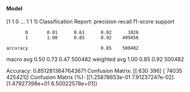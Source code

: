 #### Model
[1 1 0 ... 1 1 1]
Classification Report:
              precision    recall  f1-score   support

           0       0.01      0.61      0.02      1026
           1       1.00      0.85      0.92    499456

    accuracy                           0.85    500482
   macro avg       0.50      0.73      0.47    500482
weighted avg       1.00      0.85      0.92    500482

Accuracy: 0.8512813647643671
Confusion Matrix:
[[   630    396]
 [ 74035 425421]]
Confusion Matrix (%):
[[1.25878653e-01 7.91237247e-02]
 [1.47927398e+01 8.50022578e+01]]
